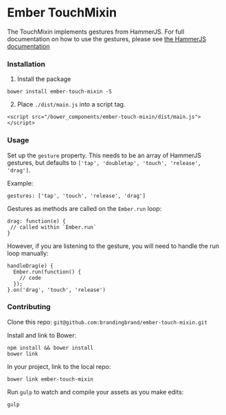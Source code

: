 # Ember TouchMixin

The TouchMixin implements gestures from HammerJS.
For full documentation on how to use the gestures, please see
[the HammerJS documentation](https://github.com/EightMedia/hammer.js/wiki/Getting-Started)

### Installation
1) Install the package
```
bower install ember-touch-mixin -S
```

2) Place `./dist/main.js` into a script tag.
```
<script src="/bower_components/ember-touch-mixin/dist/main.js"></script>
```

### Usage
Set up the `gesture` property. This needs to be an array of HammerJS gestures, but defaults to `['tap', 'doubletap', 'touch', 'release', 'drag']`.

Example:
```
gestures: ['tap', 'touch', 'release', 'drag']
```

Gestures as methods are called on the `Ember.run` loop:
```
drag: function(e) {
 // called within `Ember.run`
}
```

However, if you are listening to the gesture, you will need to handle the run loop manually:
```
handleDrag(e) {
  Ember.run(function() {
    // code
  });
}.on('drag', 'touch', 'release')
```

### Contributing
Clone this repo: `git@github.com:brandingbrand/ember-touch-mixin.git`

Install and link to Bower:
```
npm install && bower install
bower link
```

In your project, link to the local repo:
```
bower link ember-touch-mixin
```

Run `gulp` to watch and compile your assets as you make edits:
```
gulp
```
